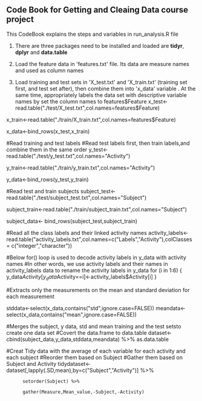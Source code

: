 Code Book for Getting and Cleaing Data course project
------
This CodeBook explains the steps and variables in run_analysis.R file

1. There are three packages need to be installed and loaded are **tidyr**, **dplyr** and **data.table**

2. Load the feature data in 'features.txt' file. Its data are measure names and used as column names

3. Load training and test sets in 'X_test.txt' and 'X_train.txt' (training set first, and test set after), then combine them into 'x_data' variable . At the same time, appropriately labels the data set with descriptive variable names by set the column names to features$Feature
x_test<-read.table("./test/X_test.txt",col.names=features$Feature)

x_train<-read.table("./train/X_train.txt",col.names=features$Feature)

x_data<-bind_rows(x_test,x_train)

#Read training and test labels
#Read test labels first, then train labels,and combine them in the same order
y_test<-read.table("./test/y_test.txt",col.names="Activity")

y_train<-read.table("./train/y_train.txt",col.names="Activity")

y_data<-bind_rows(y_test,y_train)

#Read test and train subjects
subject_test<-read.table("./test/subject_test.txt",col.names="Subject")

subject_train<-read.table("./train/subject_train.txt",col.names="Subject")

subject_data<- bind_rows(subject_test,subject_train)

#Read all the class labels and their linked activity names
activity_labels<-read.table("activity_labels.txt",col.names=c("Labels","Activity"),colClasses = c("integer","character"))

#Below for() loop is used to decode activity labels in y_data with activity names
#In other words, we use activity labels and their names in activity_labels data to rename the activity labels in y_data 
for (i in 1:6) {
  y_data$Activity[y_data$Activity==i]<-activity_labels$Activity[i]
}


#Extracts only the measurements on the mean and standard deviation for each measurement 

stddata<-select(x_data,contains("std",ignore.case=FALSE))
meandata<-select(x_data,contains("mean",ignore.case=FALSE))

#Merges the subject, y data, std and mean training and the test setsto create one data set
#Covert the data.frame to data.table
dataset<-cbind(subject_data,y_data,stddata,meandata) %>%
      as.data.table


#Creat Tidy data with the average of each variable for each activity and each subject
#Reorder them based on Subject
#Gather them based on Subject and Activity
tidydataset<-dataset[,lapply(.SD,mean),by=c("Subject","Activity")] %>%

          setorder(Subject) %>%

          gather(Measure,Mean_value,-Subject,-Activity) 


